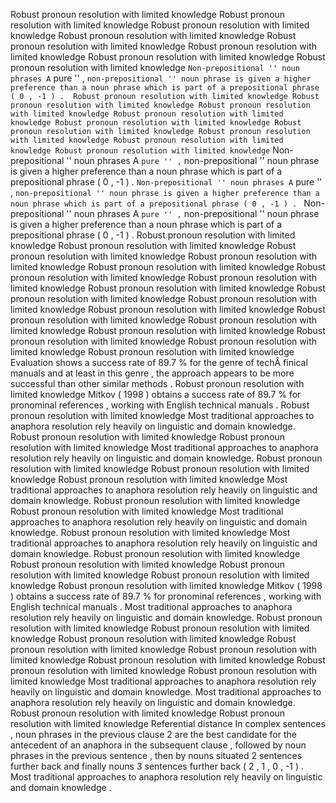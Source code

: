 Robust pronoun resolution with limited knowledge
Robust pronoun resolution with limited knowledge
Robust pronoun resolution with limited knowledge
Robust pronoun resolution with limited knowledge
Robust pronoun resolution with limited knowledge
Robust pronoun resolution with limited knowledge
Robust pronoun resolution with limited knowledge
Robust pronoun resolution with limited knowledge
`` Non-prepositional '' noun phrases A `` pure '' , `` non-prepositional '' noun phrase is given a higher preference than a noun phrase which is part of a prepositional phrase ( 0 , -1 ) . 
Robust pronoun resolution with limited knowledge
Robust pronoun resolution with limited knowledge
Robust pronoun resolution with limited knowledge
Robust pronoun resolution with limited knowledge
Robust pronoun resolution with limited knowledge
Robust pronoun resolution with limited knowledge
Robust pronoun resolution with limited knowledge
Robust pronoun resolution with limited knowledge
Robust pronoun resolution with limited knowledge
`` Non-prepositional '' noun phrases A `` pure '' , `` non-prepositional '' noun phrase is given a higher preference than a noun phrase which is part of a prepositional phrase ( 0 , -1 ) . 
`` Non-prepositional '' noun phrases A `` pure '' , `` non-prepositional '' noun phrase is given a higher preference than a noun phrase which is part of a prepositional phrase ( 0 , -1 ) . 
`` Non-prepositional '' noun phrases A `` pure '' , `` non-prepositional '' noun phrase is given a higher preference than a noun phrase which is part of a prepositional phrase ( 0 , -1 ) . 
Robust pronoun resolution with limited knowledge
Robust pronoun resolution with limited knowledge
Robust pronoun resolution with limited knowledge
Robust pronoun resolution with limited knowledge
Robust pronoun resolution with limited knowledge
Robust pronoun resolution with limited knowledge
Robust pronoun resolution with limited knowledge
Robust pronoun resolution with limited knowledge
Robust pronoun resolution with limited knowledge
Robust pronoun resolution with limited knowledge
Robust pronoun resolution with limited knowledge
Robust pronoun resolution with limited knowledge
Robust pronoun resolution with limited knowledge
Robust pronoun resolution with limited knowledge
Robust pronoun resolution with limited knowledge
Robust pronoun resolution with limited knowledge
Robust pronoun resolution with limited knowledge
Evaluation shows a success rate of 89.7 % for the genre of techÂ­ finical manuals and at least in this genre , the approach appears to be more successful than other similar methods . 
Robust pronoun resolution with limited knowledge
Mitkov ( 1998 ) obtains a success rate of 89.7 % for pronominal references , working with English technical manuals . 
Robust pronoun resolution with limited knowledge
Most traditional approaches to anaphora resolution rely heavily on linguistic and domain knowledge.
Robust pronoun resolution with limited knowledge
Robust pronoun resolution with limited knowledge
Most traditional approaches to anaphora resolution rely heavily on linguistic and domain knowledge.
Robust pronoun resolution with limited knowledge
Robust pronoun resolution with limited knowledge
Robust pronoun resolution with limited knowledge
Most traditional approaches to anaphora resolution rely heavily on linguistic and domain knowledge.
Robust pronoun resolution with limited knowledge
Robust pronoun resolution with limited knowledge
Most traditional approaches to anaphora resolution rely heavily on linguistic and domain knowledge.
Robust pronoun resolution with limited knowledge
Most traditional approaches to anaphora resolution rely heavily on linguistic and domain knowledge.
Robust pronoun resolution with limited knowledge
Robust pronoun resolution with limited knowledge
Robust pronoun resolution with limited knowledge
Robust pronoun resolution with limited knowledge
Robust pronoun resolution with limited knowledge
Mitkov ( 1998 ) obtains a success rate of 89.7 % for pronominal references , working with English technical manuals . 
Most traditional approaches to anaphora resolution rely heavily on linguistic and domain knowledge.
Robust pronoun resolution with limited knowledge
Robust pronoun resolution with limited knowledge
Robust pronoun resolution with limited knowledge
Robust pronoun resolution with limited knowledge
Robust pronoun resolution with limited knowledge
Robust pronoun resolution with limited knowledge
Robust pronoun resolution with limited knowledge
Robust pronoun resolution with limited knowledge
Most traditional approaches to anaphora resolution rely heavily on linguistic and domain knowledge.
Most traditional approaches to anaphora resolution rely heavily on linguistic and domain knowledge.
Robust pronoun resolution with limited knowledge
Robust pronoun resolution with limited knowledge
Referential distance In complex sentences , noun phrases in the previous clause 2 are the best candidate for the antecedent of an anaphora in the subsequent clause , followed by noun phrases in the previous sentence , then by nouns situated 2 sentences further back and finally nouns 3 sentences further back ( 2 , 1 , 0 , -1 ) . 
Most traditional approaches to anaphora resolution rely heavily on linguistic and domain knowledge . 